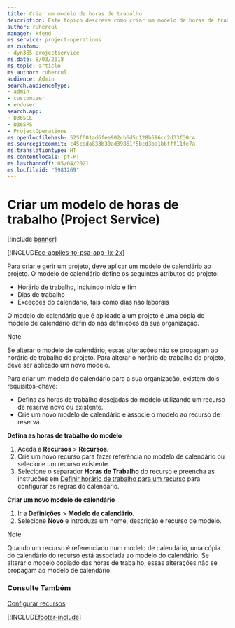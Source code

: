 ```yaml
---
title: Criar um modelo de horas de trabalho
description: Este tópico descreve como criar um modelo de horas de trabalho no Project Service.
author: ruhercul
manager: kfend
ms.service: project-operations
ms.custom:
- dyn365-projectservice
ms.date: 8/03/2018
ms.topic: article
ms.author: ruhercul
audience: Admin
search.audienceType:
- admin
- customizer
- enduser
search.app:
- D365CE
- D365PS
- ProjectOperations
ms.openlocfilehash: 525f601ad6fee902cb6d5c128b596cc2d33f30c4
ms.sourcegitcommit: c45ceda833b30ad39861f5bcd3ba1bbfff11fe7a
ms.translationtype: HT
ms.contentlocale: pt-PT
ms.lasthandoff: 05/04/2021
ms.locfileid: "5981269"
---
```

# <a name="create-a-work-hours-template-project-service"></a>Criar um modelo de horas de trabalho (Project Service)

[!include [banner](../includes/psa-now-project-operations.md)]

[!INCLUDE[cc-applies-to-psa-app-1x-2x](../includes/cc-applies-to-psa-app-3x.md)]

Para criar e gerir um projeto, deve aplicar um modelo de calendário ao projeto. O modelo de calendário define os seguintes atributos do projeto:

- Horário de trabalho, incluindo início e fim
- Dias de trabalho
- Exceções do calendário, tais como dias não laborais

O modelo de calendário que é aplicado a um projeto é uma cópia do modelo de calendário definido nas definições da sua organização.

> [!NOTE]
> Se alterar o modelo de calendário, essas alterações não se propagam ao horário de trabalho do projeto. Para alterar o horário de trabalho do projeto, deve ser aplicado um novo modelo.

Para criar um modelo de calendário para a sua organização, existem dois requisitos-chave:

- Defina as horas de trabalho desejadas do modelo utilizando um recurso de reserva novo ou existente.
- Crie um novo modelo de calendário e associe o modelo ao recurso de reserva.

**Defina as horas de trabalho do modelo**

1. Aceda a **Recursos** \> **Recursos**.
2. Crie um novo recurso para fazer referência no modelo de calendário ou selecione um recurso existente.
3. Selecione o separador **Horas de Trabalho** do recurso e preencha as instruções em [Definir horário de trabalho para um recurso](https://docs.microsoft.com/dynamics365/field-service/set-work-hours-resource) para configurar as regras do calendário.

**Criar um novo modelo de calendário**

1. Ir a **Definições** \> **Modelo de calendário**.
2. Selecione **Novo** e introduza um nome, descrição e recurso de modelo.


> [!NOTE]
> Quando um recurso é referenciado num modelo de calendário, uma cópia do calendário do recurso está associada ao modelo do calendário. Se alterar o modelo copiado das horas de trabalho, essas alterações não se propagam ao modelo de calendário.


### <a name="see-also"></a>Consulte Também  
 [Configurar recursos](../psa/set-up-resources.md)


[!INCLUDE[footer-include](../includes/footer-banner.md)]
